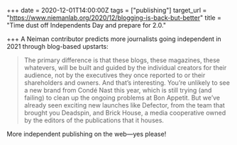 +++
date = 2020-12-01T14:00:00Z
tags = ["publishing"]
target_url = "https://www.niemanlab.org/2020/12/blogging-is-back-but-better"
title = "Time dust off Independents Day and prepare for 2.0."

+++
A Neiman contributor predicts more journalists going independent in 2021 through blog-based upstarts:

> The primary difference is that these blogs, these magazines, these whatevers, will be built and guided by the individual creators for their audience, not by the executives they once reported to or their shareholders and owners. And that’s interesting. You’re unlikely to see a new brand from Condé Nast this year, which is still trying (and failing) to clean up the ongoing problems at Bon Appetit. But we’ve already seen exciting new launches like Defector, from the team that brought you Deadspin, and Brick House, a media cooperative owned by the editors of the publications that it houses.

More independent publishing on the web—yes please!